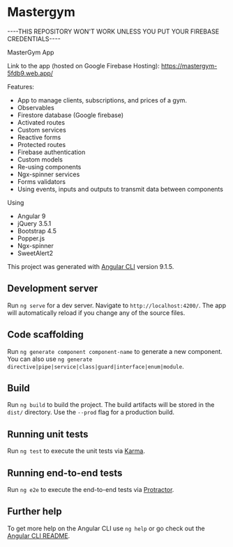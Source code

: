 # Mastergym
----THIS REPOSITORY WON'T WORK UNLESS YOU PUT YOUR FIREBASE CREDENTIALS----

MasterGym App

Link to the app (hosted on Google Firebase Hosting): https://mastergym-5fdb9.web.app/

Features: 
- App to manage clients, subscriptions, and prices of a gym.
- Observables
- Firestore database (Google firebase)
- Activated routes
- Custom services
- Reactive forms
- Protected routes
- Firebase authentication
- Custom models
- Re-using components
- Ngx-spinner services
- Forms validators
- Using events, inputs and outputs to transmit data between components

Using
- Angular 9
- jQuery 3.5.1
- Bootstrap 4.5
- Popper.js 
- Ngx-spinner
- SweetAlert2

This project was generated with [Angular CLI](https://github.com/angular/angular-cli) version 9.1.5.

## Development server

Run `ng serve` for a dev server. Navigate to `http://localhost:4200/`. The app will automatically reload if you change any of the source files.

## Code scaffolding

Run `ng generate component component-name` to generate a new component. You can also use `ng generate directive|pipe|service|class|guard|interface|enum|module`.

## Build

Run `ng build` to build the project. The build artifacts will be stored in the `dist/` directory. Use the `--prod` flag for a production build.

## Running unit tests

Run `ng test` to execute the unit tests via [Karma](https://karma-runner.github.io).

## Running end-to-end tests

Run `ng e2e` to execute the end-to-end tests via [Protractor](http://www.protractortest.org/).

## Further help

To get more help on the Angular CLI use `ng help` or go check out the [Angular CLI README](https://github.com/angular/angular-cli/blob/master/README.md).
